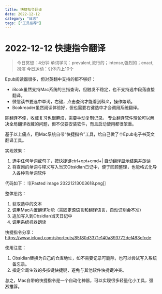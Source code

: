 ```yaml
---
title: 快捷指令翻译
date: 2022-12-12
category: "日志"
tags: ["工具推荐"]
---
```

# 2022-12-12 快捷指令翻译
> 今日冥想：4分钟
> 单词学习：prevalent,流行的；intense,强烈的；enact,扮演
> 今日运动：引体向上10个

Epub阅读器很多，但对英翻中支持的都不够好：
- iBook虽然支持Mac系统的三指查询，但触发不稳定，也不支持选中段落直接翻译。
- 微信读书要选中单词，右键，点击查询才能看到释义，操作繁琐。
- Bookreader虽然阅读体验好，但也需要右键选中才会调用系统翻译。

除翻译不便，收藏复习也很麻烦，需要手动复制记录。
专业翻译软件理论可以解决全局翻译收藏的问题，但不仅要安装软件，而且启动使用都很笨重。

基于以上痛点，用Mac系统自带“快捷指令”工具，给自己做了个Epub电子书英文翻译工具。

实现效果：
1. 选中任何单词或句子，按快捷键ctrl+opt+cmd+| 自动翻译显示结果并朗读
2. 将查询的单词与释义写入当天Obsidian日记中，便于回顾整理，也能格式化导入各种背单词软件

代码如下：
![[Pasted image 20221213003618.png]]

整体思路：
1. 获取选中的文本
2. 调用Mac内置翻译功能（需固定源语言和翻译语言，自动识别会不准）
3. 追加写入到Obsidian当天日记中
4. 调用系统机器朗读

快捷指令分享：
https://www.icloud.com/shortcuts/85f80d3371e140a893772def483cfcde

使用注意：
1. Obsidian替换为自己的仓库地址，如不需要记录可删除，也可以尝试写入系统备忘录。
2. 指定全局生效的多按键快捷键，避免与其他软件快捷键冲突。

总之，Mac自带的快捷指令是一个自动化神器，可以实现很多轻量化小工具，强烈推荐。